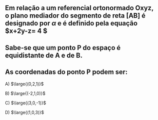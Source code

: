 ## Em relação a um referencial ortonormado Oxyz, o plano mediador do segmento de reta [AB] é designado por $\alpha$ e é definido pela equação $x+2y-z= 4 $
## Sabe-se que um ponto P do espaço é equidistante de A e de B.
## As coordenadas do ponto P podem ser:

A) $\large{(0,2,1)}$

B) $\large{(-2,1,0)}$

C) $\large{(3,0,-1)}$

D) $\large{(1,0,3)}$

